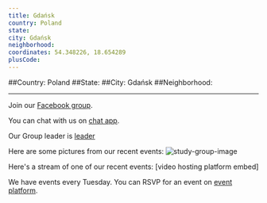 ```yaml
---
title: Gdańsk
country: Poland
state: 
city: Gdańsk
neighborhood: 
coordinates: 54.348226, 18.654289
plusCode:
---
```


##Country: Poland
##State: 
##City: Gdańsk
##Neighborhood: 
*****
Join our [Facebook group](https://www.facebook.com/groups/free.code.camp.trojmiasto).

You can chat with us on [chat app]().

Our Group leader is [leader]()

Here are some pictures from our recent events:
![study-group-image]()

Here's a stream of one of our recent events:
[video hosting platform embed]

We have events every Tuesday. You can RSVP for an event on [event platform]().
